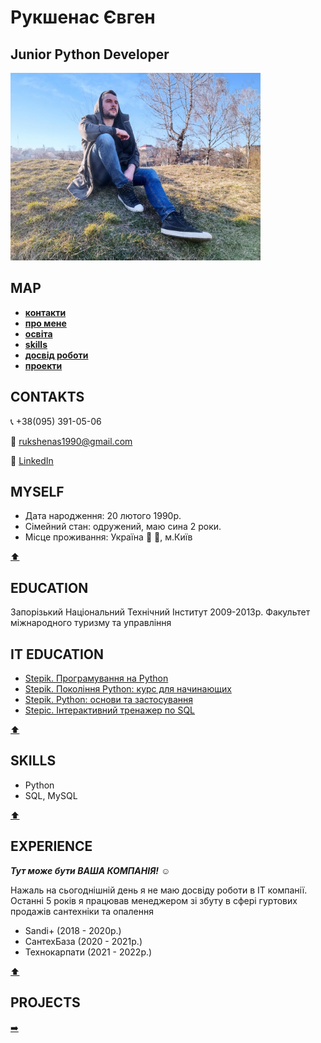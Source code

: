  # **Рукшенас Євген** 
## **Junior Python Developer**
<img src="https://github.com/IamGOOD20/IamGOOD20/blob/main/RE.jpeg.jpg" width = 400px>

## **MAP**
- [**контакти**](#contakts)
- [**про мене**](#myself)
- [**освіта**](#education)
- [**skills**](#skills)
- [**досвід роботи**](#experience)
- [**проекти**](#projects)


## **CONTAKTS**
📞 +38(095) 391-05-06

:incoming_envelope: rukshenas1990@gmail.com

💬  [LinkedIn](https://www.linkedin.com/in/%D0%B5%D0%B2%D0%B3%D0%B5%D0%BD%D0%B8%D0%B9-%D1%80%D1%83%D0%BA%D1%88%D0%B5%D0%BD%D0%B0%D1%81-571a70225/?lipi=urn%3Ali%3Apage%3Ad_flagship3_company%3BLvevOYwOR%2F24lexUTszMDQ%3D%3D)


## **MYSELF**
- Дата народження: 20 лютого 1990р.
- Сімейний стан: одружений, маю сина 2 роки.
- Місце проживання: Україна :blue_heart: :yellow_heart:, м.Київ 

[:arrow_up:](#map)


## **EDUCATION**
<p> Запорізький Національний Технічний Інститут 2009-2013р. 
Факультет міжнародного туризму та управління </p>


## **IT EDUCATION**
- [Stepik. Програмування на Python](https://stepik.org/course/67/syllabus)
- [Stepik. Покоління Python: курс для начинающих](https://stepik.org/course/58852/info)
- [Stepik. Python: основи та застосування](https://stepik.org/course/512/info)
- [Stepic. Інтерактивний тренажер по SQL](https://stepik.org/course/63054/syllabus)

[:arrow_up:](#map)


## **SKILLS**
- Python
- SQL, MySQL

[:arrow_up:](#map)


## **EXPERIENCE**
***Тут може бути ВАША КОМПАНІЯ!*** :relaxed:

Нажаль на сьогоднішній день я не маю досвіду роботи в IT компанії. 
Останні 5 років я працював менеджером зі збуту в сфері гуртових продажів сантехніки та опалення
- Sandi+ (2018 - 2020р.)
- СантехБаза (2020 - 2021р.)
- Технокарпати (2021 - 2022р.)

[:arrow_up:](#map)

## **PROJECTS**
[:arrow_right:](https://github.com/IamGO0D?tab=repositories)
